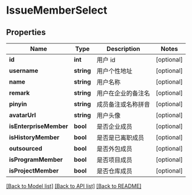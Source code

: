 # IssueMemberSelect

## Properties
Name | Type | Description | Notes
------------ | ------------- | ------------- | -------------
**id** | **int** | 用户 id | [optional] 
**username** | **string** | 用户个性地址 | [optional] 
**name** | **string** | 用户名称 | [optional] 
**remark** | **string** | 用户在企业的备注名 | [optional] 
**pinyin** | **string** | 成员备注或名称拼音 | [optional] 
**avatarUrl** | **string** | 用户头像 | [optional] 
**isEnterpriseMember** | **bool** | 是否企业成员 | [optional] 
**isHistoryMember** | **bool** | 是否是已离职成员 | [optional] 
**outsourced** | **bool** | 是否外包成员 | [optional] 
**isProgramMember** | **bool** | 是否项目成员 | [optional] 
**isProjectMember** | **bool** | 是否仓库成员 | [optional] 

[[Back to Model list]](../../README.md#documentation-for-models) [[Back to API list]](../../README.md#documentation-for-api-endpoints) [[Back to README]](../../README.md)


